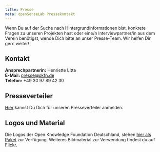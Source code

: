 ```yaml
---
title: Presse
meta: openSenseLab Pressekontakt
---
```


Wenn Du auf der Suche nach Hintergrundinformationen bist, konkrete Fragen zu unseren Projekten hast oder eine/n Interviewpartner/in aus dem Verein benötigst, wende Dich bitte an unser Presse-Team. Wir helfen Dir gern weiter!

## Kontakt

**Ansprechpartnerin:**
Henriette Litta<br>
**E-Mail:** presse@okfn.de<br>
**Telefon:**
+49 30 97 89 42 30

## Presseverteiler

[Hier](https://okfn.us5.list-manage.com/subscribe?u=929f1e07936386d34833e20d1&id=4df990209d) kannst Du Dich für unseren Presseverteiler anmelden.


## Logos und Material

Die Logos der Open Knowledge Foundation Deutschland, stehen [hier als Paket](/files/logos/Logos_okfde.zip) zur Verfügung. Weiteres Bildmaterial zur Verwendung findest du auf [Flickr](https://www.flickr.com/photos/okfde/sets/).
